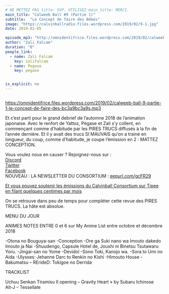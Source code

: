 ```yaml
---
# NE METTEZ PAS title: SVP. UTILISEZ main_title: MERCI.
main_title: "Calweeb Ball #9 (Partie 1)"
subtitle:  "Le Concept de faire des Bébés"
image: "https://calvinballradio.files.wordpress.com/2019/02/9-1.jpg"
date: 2019-02-05

episode_mp3: "http://omnidentifrice.files.wordpress.com/2019/02/calweeb-ball-9-partie-1-le-concept-de-faire-des-bc3a9bc3a9s.mp3"
author: "Zali Falcam"
duration: "0"
people_link: 
  - name: Zali Falcam
    key: zalifalcam
  - name: Pegase
    key: pegase


is_explicit: no
---
```


<PodcastHeader/>

<!-- ECRIRE LA DESCRIPTION DE L'EPISODE SOUS CETTE LIGNE -->
<p><img src="https://calvinballradio.files.wordpress.com/2019/02/9-1.jpg" alt=""></p>
<p><a href="https://omnidentifrice.files.wordpress.com/2019/02/calweeb-ball-9-partie-1-le-concept-de-faire-des-bc3a9bc3a9s.mp3" rel="nofollow">https://omnidentifrice.files.wordpress.com/2019/02/calweeb-ball-9-partie-1-le-concept-de-faire-des-bc3a9bc3a9s.mp3</a></p>
<p>Et c’est parti pour le grand debrief de l’automne 2018 de l’animation japonaise. Avec le renfort de Yattoz, Pégase et Zali s’y collent, en commençant comme d’habitude par les PIRES TRUCS diffusés à la fin de l’année dernière. Et il y avait des trucs SI MAUVAIS qu’on a trainé en longueur, du coup, comme d’habitude, je coupe l’émission en 2 : MATTEZ CONCEPTION.</p>
<p>Vous voulez nous en causer ? Rejoignez-nous sur :<br>
<a href="http://discordapp.com/invite/4RnA9v7" rel="nofollow">Discord</a><br>
<a href="https://twitter.com/Calvinball_FM?lang=fr" rel="nofollow">Twitter</a><br>
<a href="https://www.facebook.com/CalvinballRadio/?ref=bookmarks" rel="nofollow">Facebook</a><br>
NOUVEAU : LA NEWSLETTER DU CONSORTIUM :&nbsp;<a title="http://eepurl.com/gcFR29" href="https://exit.sc/?url=http%3A%2F%2Feepurl.com%2FgcFR29" rel="nofollow">eepurl.com/gcFR29</a></p>
<p><a href="https://fr.tipeee.com/calvinball" rel="nofollow">Et vous pouvez soutenir les émissions du Calvinball Consortium sur Tipee en filant quelques centimes par mois</a></p>
<p>On se retrouve dans peu de temps pour compléter cette revue des PIRES TRUCS. La hâte est absolue.</p>
<p>MENU DU JOUR</p>
<p>ANIMES NOTES ENTRE 0 et 6 sur My Anime List entre octobre et décembre 2018</p>




<tr>
<td>-Otona no Bouguya-san</td>
</tr>
<tr>
<td>-Conception</td>
</tr>
<tr>
<td>-Ore ga Suki nano wa Imouto dakedo Imouto ja Nai</td>
</tr>
<tr>
<td>-Shuudengo, Capsule Hotel de, Joushi ni Binetsu Tsutawaru Yoru.</td>
</tr>
<tr>
<td>-Jingai-san no Yome</td>
</tr>
<tr>
<td>-Devidol</td>
</tr>
<tr>
<td>-Sono Toki, Kanojo wa.</td>
</tr>
<tr>
<td>-Sora to Umi no Aida</td>
</tr>
<tr>
<td>-Ulysses: Jehanne Darc to Renkin no Kishi</td>
</tr>
<tr>
<td>-Himouto House</td>
</tr>
<tr>
<td>-Bakumatsu</td>
</tr>
<tr>
<td>– RErideD: Tokigoe no Derrida</td>
</tr>


<p>TRACKLIST</p>
<p>Uchuu Senkan Tiramisu II opening – Gravity Heart&nbsp;» by Subaru Ichinose<br>
Alt-J – Tessellate</p>


